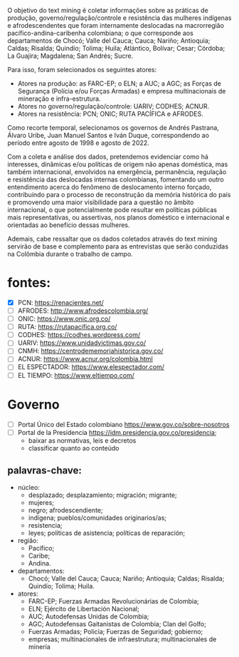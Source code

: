 O objetivo do text mining é coletar informações sobre as práticas de produção, governo/regulação/controle e resistência das mulheres indígenas e afrodescendentes que foram internamente deslocadas na macrorregião pacífico-andina-caribenha colombiana; o que corresponde aos departamentos de Chocó; Valle del Cauca; Cauca; Nariño; Antioquia; Caldas; Risalda; Quindío; Tolima; Huila; Atlántico, Bolívar; Cesar; Córdoba; La Guajira; Magdalena; San Andrés; Sucre. 

Para isso, foram selecionados os seguintes atores:
- Atores na produção: as FARC-EP; o ELN; a AUC; a AGC; as Forças de Segurança (Polícia e/ou Forças Armadas) e empresa multinacionais de mineração e infra-estrutura. 
- Atores no governo/regulação/controle: UARIV; CODHES; ACNUR. 
- Atores na resistência: PCN; ONIC; RUTA PACÍFICA e AFRODES. 

Como recorte temporal, selecionamos os governos de Andrés Pastrana, Álvaro Uribe, Juan Manuel Santos e Iván Duque, correspondendo ao período entre agosto de 1998 e agosto de 2022.   

Com a coleta e análise dos dados, pretendemos evidenciar como há interesses, dinâmicas e/ou políticas de origem não apenas doméstica, mas também internacional, envolvidos na emergência, permanência, regulação e resistência das deslocadas internas colombianas, fomentando um outro entendimento acerca do fenômeno de deslocamento interno forçado, contribuindo para o processo de reconstrução da memória histórica do país e promovendo uma maior visibilidade para a questão no âmbito internacional, o que potencialmente pode resultar em políticas públicas mais representativas, ou assertivas, nos planos doméstico e internacional e orientadas ao benefício dessas mulheres.

Ademais, cabe ressaltar que os dados coletados através do text mining servirão de base e complemento para as entrevistas que serão conduzidas na Colômbia durante o trabalho de campo. 




# fontes:
- [x] PCN: https://renacientes.net/
- [ ] AFRODES: http://www.afrodescolombia.org/
- [ ] ONIC: https://www.onic.org.co/
- [ ] RUTA: https://rutapacifica.org.co/
- [ ] CODHES: https://codhes.wordpress.com/
- [ ] UARIV: https://www.unidadvictimas.gov.co/
- [ ] CNMH: https://centrodememoriahistorica.gov.co/
- [ ] ACNUR: https://www.acnur.org/colombia.html
- [ ] EL ESPECTADOR: https://www.elespectador.com/
- [ ] EL TIEMPO: https://www.eltiempo.com/

# Governo
- [ ] Portal Único del Estado colombiano https://www.gov.co/sobre-nosotros
- [ ] Portal de la Presidencia https://idm.presidencia.gov.co/presidencia;
  - baixar as normativas, leis e decretos
  - classificar quanto ao conteúdo

## palavras-chave: 
- núcleo: 
  - desplazado; desplazamiento; migración; migrante; 
  - mujeres; 
  - negro; afrodescendiente; 
  - indígena; pueblos/comunidades originarios/as; 
  - resistencia; 
  - leyes; políticas de asistencia; políticas de reparación;
- região: 
  - Pacífico; 
  - Caribe;
  - Andina.
- departamentos:  
  - Chocó; Valle del Cauca; Cauca; Nariño; Antioquia; Caldas; Risalda; Quindío; Tolima; Huila.
- atores: 
  - FARC-EP; Fuerzas Armadas Revolucionárias de Colombia; 
  - ELN; Ejército de Libertación Nacional;
  - AUC; Autodefensas Unidas de Colombia;
  - AGC; Autodefensas Gaitanistas de Colombia; Clan del Golfo;
  - Fuerzas Armadas; Policía; Fuerzas de Seguridad; gobierno; 
  - empresas; multinacionales de infraestrutura; multinacionales de minería



